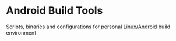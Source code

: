 # Android Build Tools
Scripts, binaries and configurations for personal Linux/Android build environment
